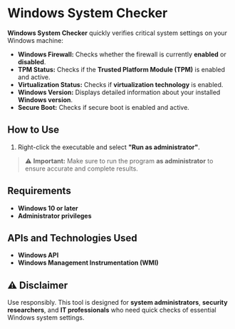 # Windows System Checker

**Windows System Checker** quickly verifies critical system settings on your Windows machine:

- **Windows Firewall:** Checks whether the firewall is currently **enabled** or **disabled**.
- **TPM Status:** Checks if the **Trusted Platform Module (TPM)** is enabled and active.
- **Virtualization Status:** Checks if **virtualization technology** is enabled.
- **Windows Version:** Displays detailed information about your installed **Windows version**.
- **Secure Boot:** Checks if secure boot is enabled and active.

## How to Use

1. Right-click the executable and select **"Run as administrator"**.

> ⚠️ **Important:** Make sure to run the program **as administrator** to ensure accurate and complete results.

## Requirements

- **Windows 10 or later**
- **Administrator privileges**

## APIs and Technologies Used

- **Windows API**
- **Windows Management Instrumentation (WMI)**

## ⚠️ Disclaimer

Use responsibly. This tool is designed for **system administrators**, **security researchers**, and **IT professionals** who need quick checks of essential Windows system settings.
